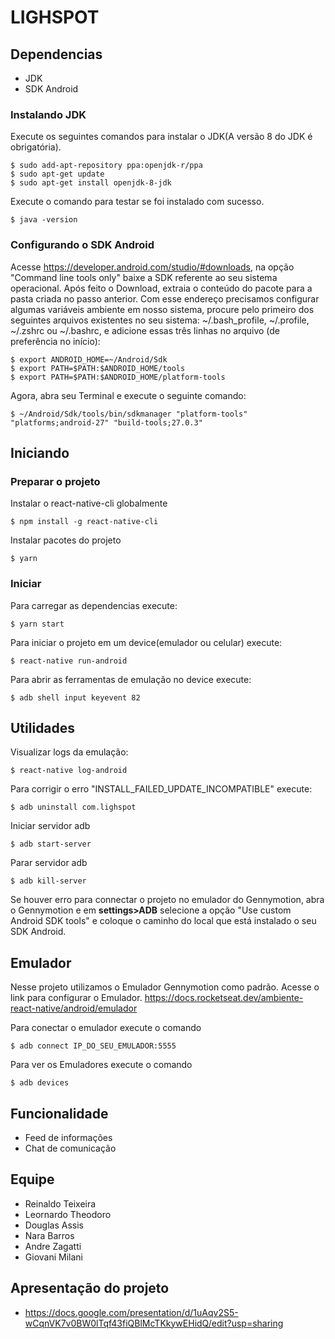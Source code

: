 # LIGHSPOT

## Dependencias

- JDK
- SDK Android

### Instalando JDK

Execute os seguintes comandos para instalar o JDK(A versão 8 do JDK é obrigatória).

```console
$ sudo add-apt-repository ppa:openjdk-r/ppa
$ sudo apt-get update
$ sudo apt-get install openjdk-8-jdk
```

Execute o comando para testar se foi instalado com sucesso.

```console
$ java -version
```

### Configurando o SDK Android

Acesse https://developer.android.com/studio/#downloads, na opção "Command line tools only" baixe a SDK referente ao seu sistema operacional. Após feito o Download, extraia o conteúdo do pacote para a pasta criada no passo anterior. Com esse endereço precisamos configurar algumas variáveis ambiente em nosso sistema, procure pelo primeiro dos seguintes arquivos existentes no seu sistema: ~/.bash_profile, ~/.profile, ~/.zshrc ou ~/.bashrc, e adicione essas três linhas no arquivo (de preferência no início):

```console
$ export ANDROID_HOME=~/Android/Sdk
$ export PATH=$PATH:$ANDROID_HOME/tools
$ export PATH=$PATH:$ANDROID_HOME/platform-tools
```

Agora, abra seu Terminal e execute o seguinte comando:

```console
$ ~/Android/Sdk/tools/bin/sdkmanager "platform-tools" "platforms;android-27" "build-tools;27.0.3"
```

## Iniciando

### Preparar o projeto

Instalar o react-native-cli globalmente

```console
$ npm install -g react-native-cli
```

Instalar pacotes do projeto

```console
$ yarn
```

### Iniciar

Para carregar as dependencias execute:

```console
$ yarn start
```

Para iniciar o projeto em um device(emulador ou celular) execute:

```console
$ react-native run-android
```

Para abrir as ferramentas de emulação no device execute:

```console
$ adb shell input keyevent 82
```

## Utilidades

Visualizar logs da emulação:

```console
$ react-native log-android
```

Para corrigir o erro "INSTALL_FAILED_UPDATE_INCOMPATIBLE" execute:

```console
$ adb uninstall com.lighspot
```

Iniciar servidor adb

```console
$ adb start-server
```

Parar servidor adb

```console
$ adb kill-server
```

Se houver erro para connectar o projeto no emulador do Gennymotion, abra o Gennymotion e em **settings>ADB** selecione a opção "Use custom Android SDK tools" e coloque o caminho do local que está instalado o seu SDK Android.

## Emulador

Nesse projeto utilizamos o Emulador Gennymotion como padrão.
Acesse o link para configurar o Emulador. <a>https://docs.rocketseat.dev/ambiente-react-native/android/emulador</a>

Para conectar o emulador execute o comando

```console
$ adb connect IP_DO_SEU_EMULADOR:5555
```

Para ver os Emuladores execute o comando

```console
$ adb devices
```

## Funcionalidade

- Feed de informações
- Chat de comunicação

## Equipe

- Reinaldo Teixeira
- Leornardo Theodoro
- Douglas Assis
- Nara Barros
- Andre Zagatti
- Giovani Milani

## Apresentação do projeto

- https://docs.google.com/presentation/d/1uAqv2S5-wCqnVK7v0BW0lTqf43fiQBlMcTKkywEHidQ/edit?usp=sharing
